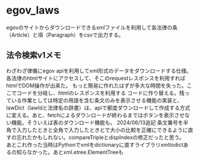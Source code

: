 # egov_laws

egovのサイトからダウンロードできるxmlファイルを利用して各法律の条（Article）と項（Paragraph）をcsvで出力する。

## 法令検索v1メモ
わざわざ律儀にegov apiを利用してxml形式のデータをダウンロードする仕様。
各法律のhtmlサイトにアクセスして、そこのrequestレスポンスを利用すればhtmlでDOM操作が出来た。
もっと簡易に作れたはずが多大な時間を失った。ここでコードを分岐し、htmlのレスポンスを利用する
コードに作り替える。残っている作業としては特定の用語を含む条文のみを表示させる機能の実装と、
lawDict（lawIdと法律名の辞書）は、apiで都度ダウンロードして作成する方式に変える。あと、fetchによるダウンロードが終わるまではボタンを表示させない機能。そういえば表のダウンロード機能も。
2024/06/13追記
条文番号を半角で入力したときと全角で入力したときとで大小の比較を正確にできるように直すの忘れたかもしれない。compareTripleとdispIndexの修正だったと思う。  
あとこれ作った当時はPythonでxmlをdictionaryに直すライブラリxmltodictあるの知らなかった。あとxml.etree.ElementTreeも
